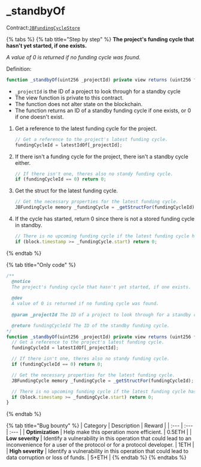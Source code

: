 # \_standbyOf

Contract:[`JBFundingCycleStore`](../)​

{% tabs %}
{% tab title="Step by step" %}
**The project's funding cycle that hasn't yet started, if one exists.**

_A value of 0 is returned if no funding cycle was found._

Definition:

```javascript
function _standbyOf(uint256 _projectId) private view returns (uint256 fundingCycleId) { ... }
```

* `_projectId` is the ID of a project to look through for a standby cycle
* The view function is private to this contract.
* The function does not alter state on the blockchain.
* The function returns an ID of a standby funding cycle if one exists, or 0 if one doesn't exist.

1. Get a reference to the latest funding cycle for the project.

   ```javascript
   // Get a reference to the project's latest funding cycle.
   fundingCycleId = latestIdOf[_projectId];
   ```

2. If there isn't a funding cycle for the project, there isn't a standby cycle either.

   ```javascript
   // If there isn't one, theres also no standy funding cycle.
   if (fundingCycleId == 0) return 0;
   ```

3. Get the struct for the latest funding cycle.

   ```javascript
   // Get the necessary properties for the latest funding cycle.
   JBFundingCycle memory _fundingCycle = _getStructFor(fundingCycleId);
   ```

4. If the cycle has started, return 0 since there is not a stored funding cycle in standby.

   ```javascript
   // There is no upcoming funding cycle if the latest funding cycle has already started.
   if (block.timestamp >= _fundingCycle.start) return 0;
   ```
{% endtab %}

{% tab title="Only code" %}
```javascript
/**
  @notice 
  The project's funding cycle that hasn't yet started, if one exists.
    
  @dev
  A value of 0 is returned if no funding cycle was found.
  
  @param _projectId The ID of a project to look through for a standby cycle.

  @return fundingCycleId The ID of the standby funding cycle.
*/
function _standbyOf(uint256 _projectId) private view returns (uint256 fundingCycleId) {
  // Get a reference to the project's latest funding cycle.
  fundingCycleId = latestIdOf[_projectId];

  // If there isn't one, theres also no standy funding cycle.
  if (fundingCycleId == 0) return 0;

  // Get the necessary properties for the latest funding cycle.
  JBFundingCycle memory _fundingCycle = _getStructFor(fundingCycleId);

  // There is no upcoming funding cycle if the latest funding cycle has already started.
  if (block.timestamp >= _fundingCycle.start) return 0;
}
```
{% endtab %}

{% tab title="Bug bounty" %}
| Category | Description | Reward |
| :--- | :--- | :--- |
| **Optimization** | Help make this operation more efficient. | 0.5ETH |
| **Low severity** | Identify a vulnerability in this operation that could lead to an inconvenience for a user of the protocol or for a protocol developer. | 1ETH |
| **High severity** | Identify a vulnerability in this operation that could lead to data corruption or loss of funds. | 5+ETH |
{% endtab %}
{% endtabs %}

